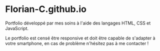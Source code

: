 # FIorian-C.github.io

Portfolio développé par mes soins à l'aide des langages HTML, CSS et JavaScript.

Le portfolio est censé être responsive et doit être capable de s'adapter à votre smartphone, en cas de problème n'hésitez pas à me contacter !
